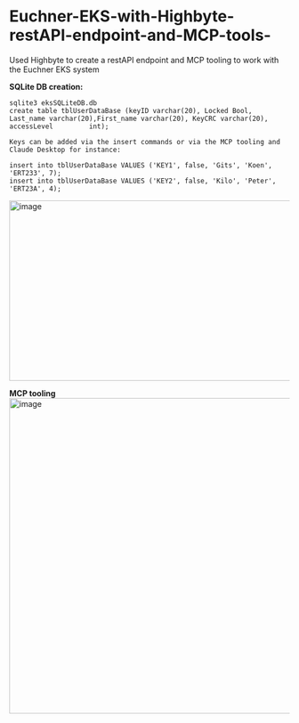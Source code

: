 # Euchner-EKS-with-Highbyte-restAPI-endpoint-and-MCP-tools-
Used Highbyte to create a restAPI endpoint and MCP tooling to work with the Euchner EKS system

**SQLite DB creation:**

    sqlite3 eksSQLiteDB.db
    create table tblUserDataBase (keyID varchar(20), Locked Bool, Last_name varchar(20),First_name varchar(20), KeyCRC varchar(20), accessLevel         int);

    Keys can be added via the insert commands or via the MCP tooling and Claude Desktop for instance:
    
    insert into tblUserDataBase VALUES ('KEY1', false, 'Gits', 'Koen', 'ERT233', 7);
    insert into tblUserDataBase VALUES ('KEY2', false, 'Kilo', 'Peter', 'ERT23A', 4);

<img width="644" height="324" alt="image" src="https://github.com/user-attachments/assets/8ff502a5-7283-4a51-9cb3-23a04a63155c" />


**MCP tooling**
<img width="778" height="567" alt="image" src="https://github.com/user-attachments/assets/f8bbcbaf-efb7-4933-8681-9b7cc39588be" />

